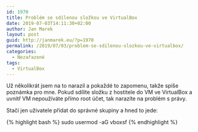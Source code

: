 ```yaml
---
id: 1970
title: Problém se sdílenou složkou ve VirtualBox
date: 2019-07-03T14:11:30+02:00
author: Jan Marek
layout: post
guid: http://janmarek.eu/?p=1970
permalink: /2019/07/03/problem-se-sdilenou-slozkou-ve-virtualbox/
categories:
  - Nezařazené
tags:
  - VirtualBox
---
```

Už několikrát jsem na to narazil a pokaždé to zapomenu, takže spíše poznámka pro mne. Pokud sdílíte složku z hostitele do VM ve VirtualBox a uvnitř VM nepoužíváte přímo root účet, tak narazíte na problém s právy.

Stačí jen uživatele přidat do správné skupiny a hned to jede:

{% highlight bash %}
sudo usermod -aG vboxsf <userlogin>
{% endhighlight %}



